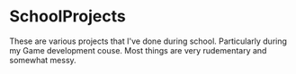 # SchoolProjects

These are various projects that I've done during school. Particularly during my Game development couse. Most things are very rudementary and somewhat messy.
